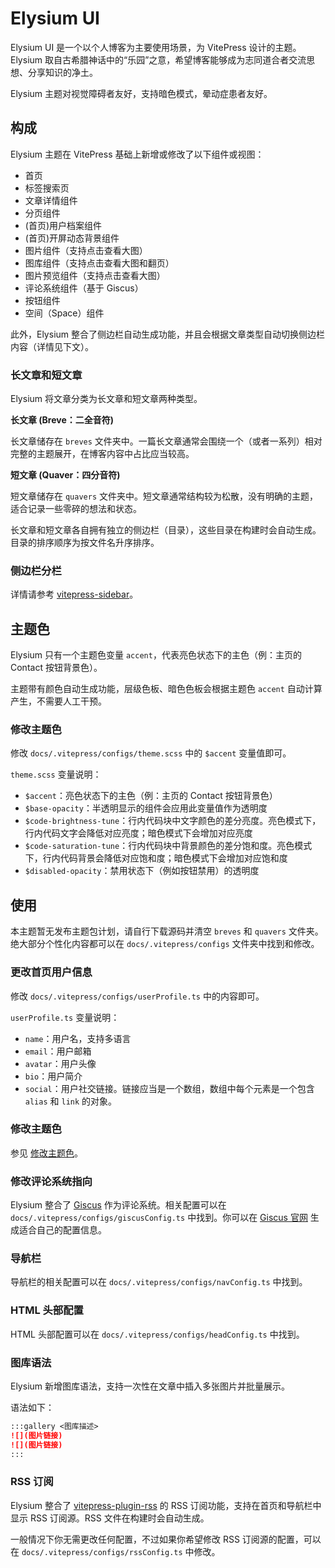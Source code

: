 # Elysium UI

Elysium UI 是一个以个人博客为主要使用场景，为 VitePress 设计的主题。Elysium 取自古希腊神话中的“乐园”之意，希望博客能够成为志同道合者交流思想、分享知识的净土。

Elysium 主题对视觉障碍者友好，支持暗色模式，晕动症患者友好。

## 构成

Elysium 主题在 VitePress 基础上新增或修改了以下组件或视图：

- 首页
- 标签搜索页
- 文章详情组件
- 分页组件
- (首页)用户档案组件
- (首页)开屏动态背景组件
- 图片组件（支持点击查看大图）
- 图库组件（支持点击查看大图和翻页）
- 图片预览组件（支持点击查看大图）
- 评论系统组件（基于 Giscus）
- 按钮组件
- 空间（Space）组件

此外，Elysium 整合了侧边栏自动生成功能，并且会根据文章类型自动切换侧边栏内容（详情见下文）。

### 长文章和短文章

Elysium 将文章分类为长文章和短文章两种类型。

**长文章 (Breve：二全音符)**

长文章储存在 `breves` 文件夹中。一篇长文章通常会围绕一个（或者一系列）相对完整的主题展开，在博客内容中占比应当较高。

**短文章 (Quaver：四分音符)**

短文章储存在 `quavers` 文件夹中。短文章通常结构较为松散，没有明确的主题，适合记录一些零碎的想法和状态。

长文章和短文章各自拥有独立的侧边栏（目录），这些目录在构建时会自动生成。目录的排序顺序为按文件名升序排序。

### 侧边栏分栏

详情请参考 [vitepress-sidebar](https://vitepress-sidebar.cdget.com/)。

## 主题色

Elysium 只有一个主题色变量 `accent`，代表亮色状态下的主色（例：主页的 Contact 按钮背景色）。

主题带有颜色自动生成功能，层级色板、暗色色板会根据主题色 `accent` 自动计算产生，不需要人工干预。

### 修改主题色

修改 `docs/.vitepress/configs/theme.scss` 中的 `$accent` 变量值即可。

`theme.scss` 变量说明：

- `$accent`：亮色状态下的主色（例：主页的 Contact 按钮背景色）
- `$base-opacity`：半透明显示的组件会应用此变量值作为透明度
- `$code-brightness-tune`：行内代码块中文字颜色的差分亮度。亮色模式下，行内代码文字会降低对应亮度；暗色模式下会增加对应亮度
- `$code-saturation-tune`：行内代码块中背景颜色的差分饱和度。亮色模式下，行内代码背景会降低对应饱和度；暗色模式下会增加对应饱和度
- `$disabled-opacity`：禁用状态下（例如按钮禁用）的透明度

## 使用

本主题暂无发布主题包计划，请自行下载源码并清空 `breves` 和 `quavers` 文件夹。绝大部分个性化内容都可以在 `docs/.vitepress/configs` 文件夹中找到和修改。

### 更改首页用户信息

修改 `docs/.vitepress/configs/userProfile.ts` 中的内容即可。

`userProfile.ts` 变量说明：

- `name`：用户名，支持多语言
- `email`：用户邮箱
- `avatar`：用户头像
- `bio`：用户简介
- `social`：用户社交链接。链接应当是一个数组，数组中每个元素是一个包含 `alias` 和 `link` 的对象。

### 修改主题色

参见 [修改主题色](#修改主题色)。

### 修改评论系统指向

Elysium 整合了 [Giscus](https://giscus.app/) 作为评论系统。相关配置可以在 `docs/.vitepress/configs/giscusConfig.ts` 中找到。你可以在 [Giscus 官网](https://giscus.app/) 生成适合自己的配置信息。

### 导航栏

导航栏的相关配置可以在 `docs/.vitepress/configs/navConfig.ts` 中找到。

### HTML 头部配置

HTML 头部配置可以在 `docs/.vitepress/configs/headConfig.ts` 中找到。

### 图库语法

Elysium 新增图库语法，支持一次性在文章中插入多张图片并批量展示。

语法如下：

```md
:::gallery <图库描述>
![](图片链接)
![](图片链接)
:::
```

### RSS 订阅

Elysium 整合了 [vitepress-plugin-rss](https://github.com/ATQQ/sugar-blog/tree/master/packages/vitepress-plugin-rss) 的 RSS 订阅功能，支持在首页和导航栏中显示 RSS 订阅源。RSS 文件在构建时会自动生成。

一般情况下你无需更改任何配置，不过如果你希望修改 RSS 订阅源的配置，可以在 `docs/.vitepress/configs/rssConfig.ts` 中修改。
